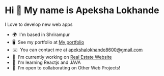 Hi 👋 My name is Apeksha Lokhande
=====================================================================================================================================

I Love to develop new web apps

* 🌍  I'm based in Shrirampur
* 🖥️  See my portfolio at [My portfolio](https://mern-estate-website.onrender.com)
* ✉️  You can contact me at [apekshalokhande8600@gmail.com](mailto:apekshalokhande8600@gmail.com)
* 🚀  I'm currently working on [Real Estate Website](http://github.com/apekshaBL/MERN-ESTATE-WEBSITE)
* 🧠  I'm learning Reactjs and JAVA
* 🤝  I'm open to collaborating on Other Web Projects!



